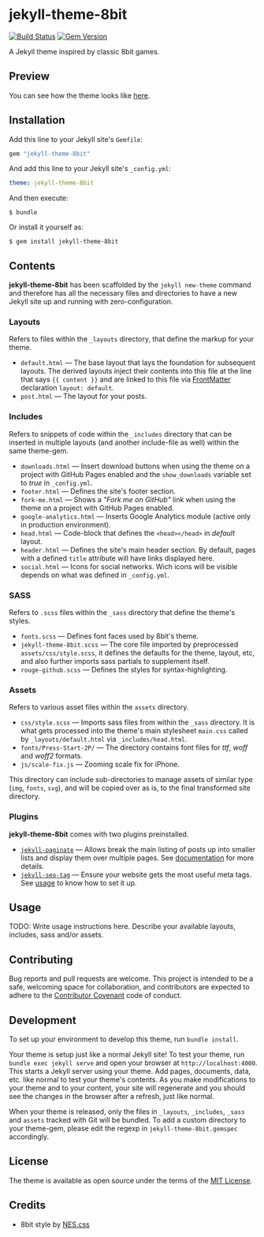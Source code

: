 # jekyll-theme-8bit

[![Build Status](https://travis-ci.org/julianolf/jekyll-theme-8bit.svg?branch=master)](https://travis-ci.org/julianolf/jekyll-theme-8bit) [![Gem Version](https://badge.fury.io/rb/jekyll-theme-8bit.svg)](https://badge.fury.io/rb/jekyll-theme-8bit)

A Jekyll theme inspired by classic 8bit games.

## Preview

You can see how the theme looks like [here](http://julianofernandes.com.br/jekyll-theme-8bit/).

## Installation

Add this line to your Jekyll site's `Gemfile`:

```ruby
gem "jekyll-theme-8bit"
```

And add this line to your Jekyll site's `_config.yml`:

```yaml
theme: jekyll-theme-8bit
```

And then execute:

    $ bundle

Or install it yourself as:

    $ gem install jekyll-theme-8bit

## Contents

**jekyll-theme-8bit** has been scaffolded by the `jekyll new-theme` command and therefore has all the necessary files and directories to have a new Jekyll site up and running with zero-configuration.

### Layouts

Refers to files within the `_layouts` directory, that define the markup for your theme.

- `default.html` &mdash; The base layout that lays the foundation for subsequent layouts. The derived layouts inject their contents into this file at the line that says `{{ content }}` and are linked to this file via [FrontMatter](https://jekyllrb.com/docs/frontmatter/) declaration `layout: default`.
- `post.html` &mdash; The layout for your posts.

### Includes

Refers to snippets of code within the `_includes` directory that can be inserted in multiple layouts (and another include-file as well) within the same theme-gem.

- `downloads.html` &mdash; Insert download buttons when using the theme on a project with GitHub Pages enabled and the `show_downloads` variable set to *true* in `_config.yml`.
- `footer.html` &mdash; Defines the site's footer section.
- `fork-me.html` &mdash; Shows a *"Fork me on GitHub"* link when using the theme on a project with GitHub Pages enabled.
- `google-analytics.html` &mdash; Inserts Google Analytics module (active only in production environment).
- `head.html` &mdash; Code-block that defines the `<head></head>` in  _default_ layout.
- `header.html` &mdash; Defines the site's main header section. By default, pages with a defined `title` attribute will have links displayed here.
- `social.html` &mdash; Icons for social networks. Wich icons will be visible depends on what was defined in `_config.yml`.

### SASS

Refers to `.scss` files within the `_sass` directory that define the theme's styles.

- `fonts.scss` &mdash; Defines font faces used by 8bit's theme.
- `jekyll-theme-8bit.scss` &mdash; The core file imported by preprocessed `assets/css/style.scss`, it defines the defaults for the theme, layout, etc, and also further imports sass partials to supplement itself.
- `rouge-github.scss` &mdash; Defines the styles for syntax-highlighting.

### Assets

Refers to various asset files within the `assets` directory.

- `css/style.scss` &mdash; Imports sass files from within the `_sass` directory. It is what gets processed into the theme's main stylesheet `main.css` called by `_layouts/default.html` via `_includes/head.html`.
- `fonts/Press-Start-2P/` &mdash; The directory contains font files for *ttf*, *woff* and *woff2* formats.
- `js/scale-fix.js` &mdash; Zooming scale fix for iPhone.

This directory can include sub-directories to manage assets of similar type (`img`, `fonts`, `svg`), and will be copied over as is, to the final transformed site directory.

### Plugins

**jekyll-theme-8bit** comes with two plugins preinstalled.

- [`jekyll-paginate`](https://jekyllrb.com/docs/pagination/) &mdash; Allows break the main listing of posts up into smaller lists and display them over multiple pages. See [documentation](https://jekyllrb.com/docs/pagination/) for more details.
- [`jekyll-seo-tag`](https://github.com/jekyll/jekyll-seo-tag) &mdash; Ensure your website gets the most useful meta tags. See [usage](https://github.com/jekyll/jekyll-seo-tag/blob/master/docs/usage.md) to know how to set it up.

## Usage

TODO: Write usage instructions here. Describe your available layouts, includes, sass and/or assets.

## Contributing

Bug reports and pull requests are welcome. This project is intended to be a safe, welcoming space for collaboration, and contributors are expected to adhere to the [Contributor Covenant](http://contributor-covenant.org) code of conduct.

## Development

To set up your environment to develop this theme, run `bundle install`.

Your theme is setup just like a normal Jekyll site! To test your theme, run `bundle exec jekyll serve` and open your browser at `http://localhost:4000`. This starts a Jekyll server using your theme. Add pages, documents, data, etc. like normal to test your theme's contents. As you make modifications to your theme and to your content, your site will regenerate and you should see the changes in the browser after a refresh, just like normal.

When your theme is released, only the files in `_layouts`, `_includes`, `_sass` and `assets` tracked with Git will be bundled.
To add a custom directory to your theme-gem, please edit the regexp in `jekyll-theme-8bit.gemspec` accordingly.

## License

The theme is available as open source under the terms of the [MIT License](https://opensource.org/licenses/MIT).

## Credits

- 8bit style by [NES.css](https://nostalgic-css.github.io/NES.css/)
